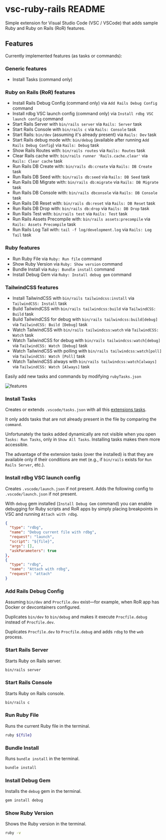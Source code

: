 # vsc-ruby-rails README

Simple extension for Visual Studio Code (VSC / VSCode) that adds sample Ruby and Ruby on Rails (RoR) features.

## Features

Currently implemented features (as tasks or commands):

### Generic features

- Install Tasks (command only)

### Ruby on Rails (RoR) features

- Install Rails Debug Config (command only) via `Add Rails Debug Config` command
- Install rdbg VSC launch config (command only) via `Install rdbg VSC launch config` command
- Start Rails Server with `bin/rails server` via `Rails: Server` task
- Start Rails Console with `bin/rails c` via `Rails: Console` task
- Start Rails: `bin/dev` (assuming it's already present) via `Rails: Dev` task
- Start Rails debug mode with: `bin/debug` (available after running `Add Rails Debug Config`) via `Rails: Debug` task
- Show Rails Routes with: `bin/rails routes` via `Rails: Routes` task
- Clear Rails cache with: `bin/rails runner 'Rails.cache.clear'` via `Rails: Clear cache` task
- Run Rails DB Create with: `bin/rails db:create` via `Rails: DB Create` task
- Run Rails DB Seed with: `bin/rails db:seed` via `Rails: DB Seed` task
- Run Rails DB Migrate with: `bin/rails db:migrate` via `Rails: DB Migrate` task
- Run Rails DB Console with: `bin/rails dbconsole` via `Rails: DB Console` task
- Run Rails DB Reset with: `bin/rails db:reset` via `Rails: DB Reset` task
- Run Rails DB Drop with: `bin/rails db:drop` via `Rails: DB Drop` task
- Run Rails Test with: `bin/rails test` via `Rails: Test` task
- Run Rails Assets Precompile with: `bin/rails assets:precompile` via `Rails: Assets Precompile` task
- Run Rails Log Tail with: `tail -f log/development.log` via `Rails: Log Tail` task

### Ruby features

- Run Ruby File via `Ruby: Run file` command
- Show Ruby Version via `Ruby: Show version` command
- Bundle Install via `Ruby: Bundle install` command
- Install Debug Gem via `Ruby: Install debug gem` command

### TailwindCSS features

- Install TailwindCSS with `bin/rails tailwindcss:install` via `TailwindCSS: Install` task
- Build TailwindCSS with `bin/rails tailwindcss:build` via `TailwindCSS: Build` task
- Build TailwindCSS for debug with `bin/rails tailwindcss:build[debug]` via `TailwindCSS: Build [Debug]` task
- Watch TailwindCSS with `bin/rails tailwindcss:watch` via `TailwindCSS: Watch` task
- Watch TailwindCSS for debug with `bin/rails tailwindcss:watch[debug]` via `TailwindCSS: Watch [Debug]` task
- Watch TailwindCSS with polling with `bin/rails tailwindcss:watch[poll]` via `TailwindCSS: Watch [Poll]` task
- Watch TailwindCSS always with `bin/rails tailwindcss:watch[always]` via `TailwindCSS: Watch [Always]` task

Easily add new tasks and commands by modifying `rubyTasks.json`

![features](https://github.com/iRoninIT/vsc-ruby-rails/raw/main/images/commands.png)

### Install Tasks

Creates or extends `.vscode/tasks.json` with all this [extensions tasks](https://github.com/iRoninIT/vsc-ruby-rails/blob/main/src/rubyTasks.json).

It only adds tasks that are not already present in the file by comparing the `command`.

Unfortunately the tasks added dynamically are not visible when you open `Tasks: Run Tasks`, only in `Show All Tasks`. Installing tasks makes them more accessible.

The advantage of the extension tasks (over the installed) is that they are available only if their conditions are met (e.g., if `bin/rails` exists for `Run Rails Server`, etc.).

### Install rdbg VSC launch config

Creates `.vscode/launch.json` if not present.
Adds the following config to `.vscode/launch.json` if not present.

With `debug` gem installed (`Install Debug Gem` command) you can enable debugging for Ruby scripts and RoR apps by simply placing breakpoints in VSC and running `Attach with rdbg`.

```json
{
  "type": "rdbg",
  "name": "Debug current file with rdbg",
  "request": "launch",
  "script": "${file}",
  "args": [],
  "askParameters": true
},
{
  "type": "rdbg",
  "name": "Attach with rdbg",
  "request": "attach"
}
```

### Add Rails Debug Config

Assuming `bin/dev` and `Procfile.dev` exist—for example, when RoR app has Docker or devcontainers configured.

Duplicates `bin/dev` to `bin/debug` and makes it execute `Procfile.debug` instead of `Procfile.dev`.

Duplicates `Procfile.dev` to `Procfile.debug` and adds `rdbg` to the `web` process.

### Start Rails Server

Starts Ruby on Rails server.

```bash
bin/rails server
```

### Start Rails Console

Starts Ruby on Rails console.

```bash
bin/rails c
```

### Run Ruby File

Runs the current Ruby file in the terminal.

```bash
ruby ${file}
```

### Bundle Install

Runs `bundle install` in the terminal.

```bash
bundle install
```

### Install Debug Gem

Installs the `debug` gem in the terminal.

```bash
gem install debug
```

### Show Ruby Version

Shows the Ruby version in the terminal.

```bash
ruby -v
```
